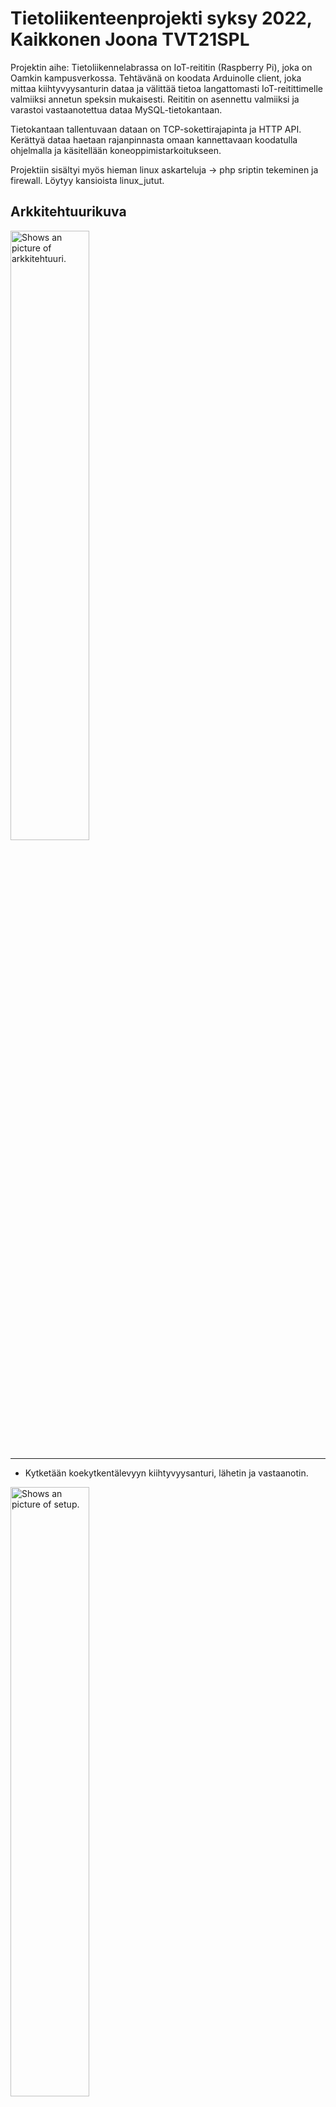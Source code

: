 # Tietoliikenteenprojekti syksy 2022, Kaikkonen Joona TVT21SPL


Projektin aihe:
Tietoliikennelabrassa on IoT-reititin (Raspberry Pi), joka on Oamkin kampusverkossa. Tehtävänä on koodata Arduinolle client, joka mittaa kiihtyvyysanturin dataa ja välittää tietoa langattomasti IoT-reitittimelle valmiiksi annetun speksin mukaisesti. Reititin on asennettu valmiiksi ja varastoi vastaanotettua dataa MySQL-tietokantaan. 

Tietokantaan tallentuvaan dataan on TCP-sokettirajapinta ja HTTP API. Kerättyä dataa haetaan rajanpinnasta omaan kannettavaan koodatulla ohjelmalla ja käsitellään koneoppimistarkoitukseen.

Projektiin sisältyi myös hieman linux askarteluja -> php sriptin tekeminen ja firewall. Löytyy kansioista linux_jutut.


## Arkkitehtuurikuva
<picture>
  <img alt="Shows an picture of arkkitehtuuri." src="https://github.com/jooseppi01/tietoliikenteenprojekti/blob/1483fb82f5a4360c1cb069b78ebe5500e72e1c45/pictures/arkkitehtuuri.png"
  width=50% height=50%>
</picture>

---
- Kytketään koekytkentälevyyn kiihtyvyysanturi, lähetin ja vastaanotin.
<picture>
  <img alt="Shows an picture of setup." src="https://github.com/jooseppi01/tietoliikenteenprojekti/blob/841a0662e337c5b6c53a49d1fb09349b78cb665e/pictures/setupkuva.jpg"
  width=50% height=50%>
</picture>

- luetaan anturin data ja lähetetään se tietokantaan käyttäen highbyteä ja lowbyteä: 
```
void Accelerator::makeMeasurement()
{ 
  m.x = analogRead(A1); 
  m.y = analogRead(A2); 
  m.z = analogRead(A3);
}
```
```
void Messaging::createMessage(Measurement m)
{
  data[0]=highByte(m.x);
  data[1]=lowByte(m.x);

  data[2]=highByte(m.y);
  data[3]=lowByte(m.y);

  data[4]=highByte(m.z);
  data[5]=lowByte(m.z);
  messageLength = 6;
}
```
- Kuva tietokannasta joka sisältää:
id,
timestamp,
groupid,
from_mac,
to_mac,
sensorvalue_a,
sensorvalue_b,
sensorvalue_c,
sensorvalue_d,
sensorvalue_e,
sensorvalue_f 

<picture>
  <img alt="Shows an picture of setup." src="https://github.com/jooseppi01/tietoliikenteenprojekti/blob/b24c597ebce4b326edac50f16f48a4f7d9c43837/pictures/tietokanta.png"
  width=50% height=50%>
</picture>

---

k-means algoritmi pythonilla. Algoritmia opetetaan niin kauan, kunnes keskipisteet eivät enää muutu.
```
 while iterations == True:
        prev_counts = counts 
        counts = np.zeros(4)         
        centerPoinCumulativeSum = np.zeros((4, 3))
        distances = np.zeros(4)
        whileloopcounter += 1                    
        
        for i in range(len(data)):
                for a in range(4):
                        distances[a] = distance(data[i], keskipiste[a])
                counts[np.argmin(distances)] = counts[np.argmin(distances)] + 1
                centerPoinCumulativeSum[np.argmin(distances)] = centerPoinCumulativeSum[np.argmin(distances)] + data[i]

        for i in range(4):
                if(counts[i] == 0):
                        keskipiste[i] = random.randint(minValue, maxValue)
                else:
                        keskipiste[i] = centerPoinCumulativeSum[i] / counts[i]

        if counts[0] == prev_counts[0] and counts[1] == prev_counts[1] and counts[2] == prev_counts[2]:
                counter += 1
        else:
                counter = 0

        if counter == iterations_without_change:
                iterations = False
```


- Aluksi testailua testidatalla, jotta voidaan varmistua algoritmin toimivuudesta. Vaaleat ympyrät kuvaavat 40 pisteen testidataa, mustat rastit ovat klustereiden lopulliset keskipisteet. 4-means ->
<picture>
  <img alt="Shows an picture of kmeans_testidata." src="https://github.com/jooseppi01/tietoliikenteenprojekti/blob/main/pictures/testidata_kmeans.png?raw=true"
     width=50% height=50%>
</picture>

---
- Seuraavaksi haetaan oman kiihtyvyysanturin mittaukset mysql tietokannasta ja luokitellaaan se kmeans algoritmilla 4 luokkaan. Jokaisella luokalla on oma värinsä. 
```
import mysql.connector
connection = mysql.connector.connect(host='172.20.241.9',
                                         database='measurements',
                                         user='dbaccess_ro',
                                         password='vsdjkvwselkvwe234wv234vsdfas')
if connection.is_connected():
        db_Info = connection.get_server_info()
        print("Connected to MySQL Server version ", db_Info)
        mycursor = connection.cursor()
        mycursor.execute("SELECT * FROM rawdata WHERE groupid = 61")       
        myresult = mycursor.fetchall()
```

<picture>
  <img alt="Shows an picture of kmeans_omadata." src="https://github.com/jooseppi01/tietoliikenteenprojekti/blob/41f3a2663d1027b56d87ff6eff95de8e1c77ced4/pictures/kmeans_vareilla.png"
  width=60% height=60%>
</picture>

Python ohjelman lopuksi tallennetaan keskipisteet tiedostoon keskipisteet.h ja tämä tiedosto sitten incluudataan arduinolle.

---

- Koodaillaan arduinolle ohjelma joka mittaa arvot jotta saadaan confusion matrix tehtyä. Tässä esimerkissä valitsin asennoksi 1 ja mittausten määräksi 3. Vasemmat arvo on se asento missä kiihtyvyysanturi on eli se minkä asennon valitisin ja oikeat arvot ovat algortimin antama asento. Tehdään 100 mittausta jokaisesta asennosta.  
<picture>
  <img alt="Shows an picture of kmeans_omadata." src="https://github.com/jooseppi01/tietoliikenteenprojekti/blob/b24c597ebce4b326edac50f16f48a4f7d9c43837/pictures/arduinoserialport.png"
  width=30% height=30%>
</picture>

---

- Tehdään confusion matrix. Jokaisesta kiihtyvyys anturin asennosta on tehty 100 mittausta eli yhteensä 400 mittausta. Aika tarkasti saadaan oikeat arvot vaikka anturia vähän heiluttelikin mittausten aikana. 
```
#data tallennettu arduinolta putty3.log nimiseen tiedostoon.
data = np.loadtxt("putty3.log")

y_test = data[:, 0]
y_pred = data[:, 1]

kk = confusion_matrix(y_test, y_pred)
display3 = metrics.ConfusionMatrixDisplay(confusion_matrix = kk, display_labels = ['p1', 'p2', 'p3', 'p4'])
display3.plot()
```

<picture>
  <img alt="Shows an picture of kmeans_omadata." src="https://github.com/jooseppi01/tietoliikenteenprojekti/blob/27a32628d76fc6075fb20d3f9df9cdb4ae9cbeb3/pictures/confusionmatrix2.png"
  width=50% height=50%>
</picture>

<picture>
  <img alt="Shows an picture of kmeans_omadata." src="https://github.com/jooseppi01/tietoliikenteenprojekti/blob/27a32628d76fc6075fb20d3f9df9cdb4ae9cbeb3/pictures/score.png"
  width=50% height=50%>
</picture>
